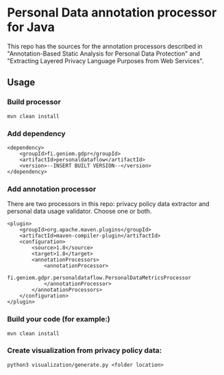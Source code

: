 Personal Data annotation processor for Java
================================================================

This repo has the sources for the annotation processors described in
"Annotation-Based Static Analysis for Personal Data Protection" and
"Extracting Layered Privacy Language Purposes from Web Services".

Usage
-----------------

### Build processor

```
mvn clean install
```

### Add dependency

    <dependency>
        <groupId>fi.geniem.gdpr</groupId>
        <artifactId>personaldataflow</artifactId>
        <version>--INSERT BUILT VERSION--</version>
    </dependency>


### Add annotation processor

There are two processors in this repo: privacy policy data extractor and personal data usage validator.
Choose one or both.

    <plugin>
        <groupId>org.apache.maven.plugins</groupId>
        <artifactId>maven-compiler-plugin</artifactId>
        <configuration>
            <source>1.8</source>
            <target>1.8</target>
            <annotationProcessors>
                <annotationProcessor>
                    fi.geniem.gdpr.personaldataflow.PersonalDataMetricsProcessor
                </annotationProcessor>
            </annotationProcessors>
        </configuration>
    </plugin>


### Build your code (for example:)

`mvn clean install`

### Create visualization from privacy policy data:

`python3 visualization/generate.py <folder location>`

